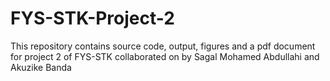 # FYS-STK-Project-2
This repository contains source code, output, figures and a pdf document for project 2 of FYS-STK collaborated on by Sagal Mohamed Abdullahi and Akuzike Banda
